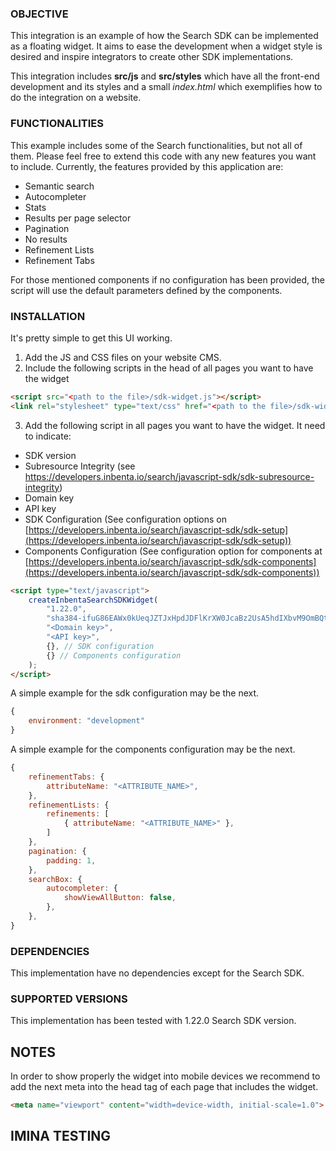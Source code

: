 ### OBJECTIVE
This integration is an example of how the Search SDK can be implemented as a floating widget. It aims to ease the development when a widget style is desired and inspire integrators to create other SDK implementations.

This integration includes **src/js** and **src/styles** which have all the front-end development and its styles and a small *index.html* which exemplifies how to do the integration on a website.

### FUNCTIONALITIES
This example includes some of the Search functionalities, but not all of them. Please feel free to extend this code with any new features you want to include. Currently, the features provided by this application are:
* Semantic search
* Autocompleter
* Stats
* Results per page selector
* Pagination
* No results
* Refinement Lists
* Refinement Tabs

For those mentioned components if no configuration has been provided, the script will use the default parameters defined by the components. 

### INSTALLATION
It's pretty simple to get this UI working.

1. Add the JS and CSS files on your website CMS.
2. Include the following scripts in the head of all pages you want to have the widget
```html
<script src="<path to the file>/sdk-widget.js"></script>
<link rel="stylesheet" type="text/css" href="<path to the file>/sdk-widget.css">
```
3. Add the following script in all pages you want to have the widget. It need to indicate:
* SDK version
* Subresource Integrity (see https://developers.inbenta.io/search/javascript-sdk/sdk-subresource-integrity)
* Domain key
* API key
* SDK Configuration (See configuration options on [https://developers.inbenta.io/search/javascript-sdk/sdk-setup](https://developers.inbenta.io/search/javascript-sdk/sdk-setup))
* Components Configuration (See configuration option for components at [https://developers.inbenta.io/search/javascript-sdk/sdk-components](https://developers.inbenta.io/search/javascript-sdk/sdk-components))
```html
<script type="text/javascript">
    createInbentaSearchSDKWidget(
        "1.22.0",
        "sha384-ifuG86EAWx0kUeqJZTJxHpdJDFlKrXW0JcaBz2UsA5hdIXbvM9OmBQt6I98payUv", // use null to skip check
        "<Domain key>",
        "<API key>",
        {}, // SDK configuration
        {} // Components configuration
    );
</script>
```
A simple example for the sdk configuration may be the next.

```javascript
{
    environment: "development"
}
```

A simple example for the components configuration may be the next.

```javascript
{
    refinementTabs: {
        attributeName: "<ATTRIBUTE_NAME>",
    },
    refinementLists: {
        refinements: [
            { attributeName: "<ATTRIBUTE_NAME>" },
        ]
    },
    pagination: {
        padding: 1,
    },
    searchBox: {
        autocompleter: {
            showViewAllButton: false,
        },
    },
}
```

### DEPENDENCIES
This implementation have no dependencies except for the Search SDK.

### SUPPORTED VERSIONS
This implementation has been tested with 1.22.0 Search SDK version.

## NOTES
In order to show properly the widget into mobile devices we recommend to add the next meta into the head tag of each page that includes the widget.
```html
<meta name="viewport" content="width=device-width, initial-scale=1.0">
```

## IMINA TESTING
